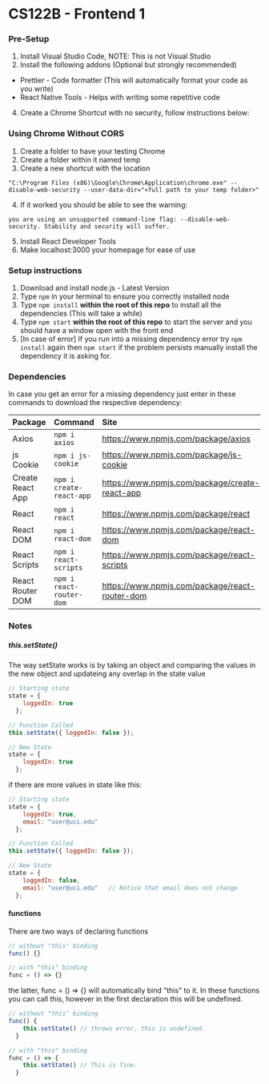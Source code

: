 # CS122B - Frontend 1

### Pre-Setup

1. Install Visual Studio Code, NOTE: This is not Visual Studio
2. Install the following addons (Optional but strongly recommended)
- Prettier - Code formatter (This will automatically format your code as you write)
- React Native Tools - Helps with writing some repetitive code
4. Create a Chrome Shortcut with no security, follow instructions below:

### Using Chrome Without CORS

1. Create a folder to have your testing Chrome
2. Create a folder within it named temp
3. Create a new shortcut with the location
~~~
"C:\Program Files (x86)\Google\Chrome\Application\chrome.exe" --disable-web-security --user-data-dir="<full path to your temp folder>"
~~~
4. If it worked you should be able to see the warning: 
~~~
you are using an unsupported command-line flag: --disable-web-security. Stability and security will suffer.
~~~
5. Install React Developer Tools
6. Make localhost:3000 your homepage for ease of use

### Setup instructions

1. Download and install node.js - Latest Version
2. Type `npm` in your terminal to ensure you correctly installed node
3. Type `npm install` **within the root of this repo** to install all the dependencies (This will take a while)
4. Type `npm start` **within the root of this repo** to start the server and you should have a window open with the front end
5. [In case of error] If you run into a missing dependency error try `npm install` again then `npm start` if the problem persists manually install the dependency it is asking for.

### Dependencies

In case you get an error for a missing dependency just enter in these commands to download the respective dependency:

| Package          | Command                  | Site                                           |
| :--------------- | :----------------------- | :--------------------------------------------- |
| Axios            | `npm i axios`            | https://www.npmjs.com/package/axios            |
| js Cookie        | `npm i js-cookie`        | https://www.npmjs.com/package/js-cookie        |
| Create React App | `npm i create-react-app` | https://www.npmjs.com/package/create-react-app |
| React            | `npm i react`            | https://www.npmjs.com/package/react            |
| React DOM        | `npm i react-dom`        | https://www.npmjs.com/package/react-dom        |
| React Scripts    | `npm i react-scripts`    | https://www.npmjs.com/package/react-scripts    |
| React Router DOM | `npm i react-router-dom` | https://www.npmjs.com/package/react-router-dom |

### Notes

##### this.setState()

The way setState works is by taking an object and
comparing the values in the new object and updateing
any overlap in the state value

```javascript
// Starting state
state = { 
    loggedIn: true 
  };

// Function Called
this.setState({ loggedIn: false });

// New State
state = { 
    loggedIn: true 
  };
```

if there are more values in state like this:

```javascript
// Starting state
state = {
    loggedIn: true,
    email: "user@uci.edu"
  };

// Function Called
this.setState({ loggedIn: false });

// New State
state = {
    loggedIn: false,
    email: "user@uci.edu"   // Notice that email does not change
  };
```


#### functions

There are two ways of declaring functions

```javascript
// without "this" binding
func() {}

// with "this" binding
func = () => {}
```

the latter, func = () => {} will automatically
bind "this" to it. In these functions you can
call this, however in the first declaration
this will be undefined.

```javascript
// without "this" binding
func() {
    this.setState() // throws error, this is undefined.
  }

// with "this" binding
func = () => {
    this.setState() // This is fine.
  }
```
